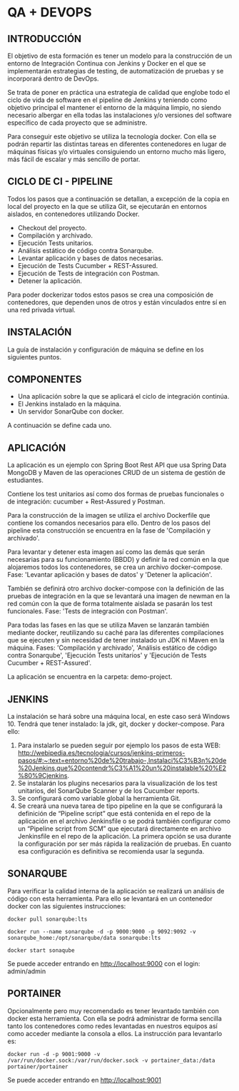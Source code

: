 # QA + DEVOPS

## INTRODUCCIÓN

El objetivo de esta formación es tener un modelo para la construcción de un entorno de Integración Continua con Jenkins y Docker en el que se implementarán estrategias de testing, de automatización de pruebas y se incorporará dentro de DevOps.

Se trata de poner en práctica una estrategia de calidad que englobe todo el ciclo de vida de software en el pipeline de Jenkins y teniendo como objetivo principal el mantener el entorno de la máquina limpio, no siendo necesario albergar en ella todas las instalaciones y/o versiones del software específico de cada proyecto que se administre.

Para conseguir este objetivo se utiliza la tecnología docker. Con ella se podrán repartir las distintas tareas en diferentes contenedores en lugar de máquinas físicas y/o virtuales consiguiendo un entorno mucho más ligero, más fácil de escalar y más sencillo de portar.

## CICLO DE CI - PIPELINE

Todos los pasos que a continuación se detallan, a excepción de la copia en local del proyecto en la que se utiliza Git, se ejecutarán en entornos aislados, en contenedores utilizando Docker.

- Checkout del proyecto.
- Compilación y archivado.
- Ejecución Tests unitarios.
- Análisis estático de código contra Sonarqube.
- Levantar aplicación y bases de datos necesarias.
- Ejecución de Tests Cucumber + REST-Assured.
- Ejecución de Tests de integración con Postman.
- Detener la aplicación.

Para poder dockerizar todos estos pasos se crea una composición de contenedores, que dependen unos de otros y están vinculados entre sí en una red privada virtual.

## INSTALACIÓN

La guía de instalación y configuración de máquina se define en los siguientes puntos.

## COMPONENTES

- Una aplicación sobre la que se aplicará el ciclo de integración continúa.
- El Jenkins instalado en la máquina.  
- Un servidor SonarQube con docker.

A continuación se define cada uno.

## APLICACIÓN

La aplicación es un ejemplo con Spring Boot Rest API que usa Spring Data MongoDB y Maven de las operaciones CRUD de un sistema de gestión de estudiantes.

Contiene los test unitarios así como dos formas de pruebas funcionales o de integración: cucumber + Rest-Assured y Postman.

Para la construcción de la imagen se utiliza el archivo Dockerfile que contiene los comandos necesarios para ello. Dentro de los pasos del pipeline esta construcción se encuentra en la fase de 'Compilación y archivado'.

Para levantar y detener esta imagen así como las demás que serán necesarias para su funcionamiento (BBDD) y definir la red común en la que alojaremos todos los contenedores, se crea un archivo docker-compose. Fase: 'Levantar aplicación y bases de datos' y 'Detener la aplicación'.

También se definirá otro archivo docker-compose con la definición de las pruebas de integración en la que se levantará una imagen de newman en la red común con la que de forma totalmente aislada se pasarán los test funcionales. Fase: 'Tests de integración con Postman'.

Para todas las fases en las que se utiliza Maven se lanzarán también mediante docker, reutilizando su caché para las diferentes compilaciones que se ejecuten y sin necesidad de tener instalado un JDK ni Maven en la máquina. Fases: 'Compilación y archivado', 'Análisis estático de código contra Sonarqube', 'Ejecución Tests unitarios' y 'Ejecución de Tests Cucumber + REST-Assured'.

La aplicación se encuentra en la carpeta: demo-project.

## JENKINS

La instalación se hará sobre una máquina local, en este caso será Windows 10. Tendrá que tener instalado: la jdk, git, docker y docker-compose.
Para ello:

1. Para instalarlo se pueden seguir por ejemplo los pasos de esta WEB: <http://webipedia.es/tecnologia/cursos/jenkins-primeros-pasos/#:~:text=entorno%20de%20trabajo-,Instalaci%C3%B3n%20de%20Jenkins,que%20contendr%C3%A1%20un%20instalable%20%E2%80%9Cjenkins>.
2. Se instalarán los plugins necesarios para la visualización de los test unitarios, del SonarQube Scanner y de los Cucumber reports.
3. Se configurará como variable global la herramienta Git.
4. Se creará una nueva tarea de tipo pipeline en la que se configurará la definición de “Pipeline script” que está contenida en el repo de la aplicación en el archivo Jenkinsfile o se podrá también configurar como un “Pipeline script from SCM” que ejecutará directamente en archivo Jenkinsfile en el repo de la aplicación.
La primera opción se usa durante la configuración por ser más rápida la realización de pruebas. En cuanto esa configuración es definitiva se recomienda usar la segunda.

## SONARQUBE

Para verificar la calidad interna de la aplicación se realizará un análisis de código con esta herramienta. Para ello se levantará en un contenedor docker con las siguientes instrucciones:

`docker pull sonarqube:lts`

`docker run --name sonarqube -d -p 9000:9000 -p 9092:9092 -v sonarqube_home:/opt/sonarqube/data sonarqube:lts`

`docker start sonaqube`

Se puede acceder entrando en <http://localhost:9000> con el login: admin/admin  

## PORTAINER

Opcionalmente pero muy recomendado es tener levantado también con docker esta herramienta. Con ella se podrá administrar de forma sencilla tanto los contenedores como redes levantadas en nuestros equipos así como acceder mediante la consola a ellos.
La instrucción para levantarlo es:

`docker run -d -p 9001:9000 -v /var/run/docker.sock:/var/run/docker.sock -v portainer_data:/data portainer/portainer`

Se puede acceder entrando en <http://localhost:9001>
